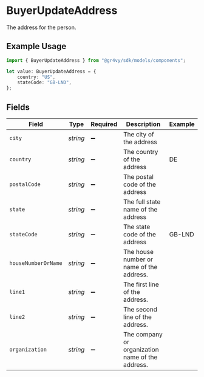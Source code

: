 # BuyerUpdateAddress

The address for the person.

## Example Usage

```typescript
import { BuyerUpdateAddress } from "@gr4vy/sdk/models/components";

let value: BuyerUpdateAddress = {
    country: "US",
    stateCode: "GB-LND",
};
```

## Fields

| Field                                            | Type                                             | Required                                         | Description                                      | Example                                          |
| ------------------------------------------------ | ------------------------------------------------ | ------------------------------------------------ | ------------------------------------------------ | ------------------------------------------------ |
| `city`                                           | *string*                                         | :heavy_minus_sign:                               | The city of the address                          |                                                  |
| `country`                                        | *string*                                         | :heavy_minus_sign:                               | The country of the address                       | DE                                               |
| `postalCode`                                     | *string*                                         | :heavy_minus_sign:                               | The postal code of the address                   |                                                  |
| `state`                                          | *string*                                         | :heavy_minus_sign:                               | The full state name of the address               |                                                  |
| `stateCode`                                      | *string*                                         | :heavy_minus_sign:                               | The state code of the address                    | GB-LND                                           |
| `houseNumberOrName`                              | *string*                                         | :heavy_minus_sign:                               | The house number or name of the address.         |                                                  |
| `line1`                                          | *string*                                         | :heavy_minus_sign:                               | The first line of the address.                   |                                                  |
| `line2`                                          | *string*                                         | :heavy_minus_sign:                               | The second line of the address.                  |                                                  |
| `organization`                                   | *string*                                         | :heavy_minus_sign:                               | The company or organization name of the address. |                                                  |